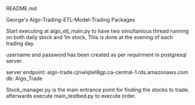 README.md

George's Algo-Trading-ETL-Model-Trading Packages

Start executing at algo_etl_main.py to have two simultanious thread running on both daily stock and 1m stock, This is done at the evening of each trading day.

username and password has been created as per requirment in postgresql server.

server endpoint: algo-trade.cjnwlqlwl8gp.ca-central-1.rds.amazonaws.com
db: Algo_Trade

Stock_manager.py is the main entrance point for finding the stocks to trade.
afterwards execute main_testbed.py to execute order.

